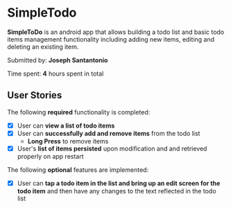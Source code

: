 # SimpleTodo

**SimpleToDo** is an android app that allows building a todo list and basic todo items management functionality including adding new items, editing and deleting an existing item.

Submitted by: **Joseph Santantonio**

Time spent: **4** hours spent in total

## User Stories

The following **required** functionality is completed:

* [x] User can **view a list of todo items**
* [x] User can **successfully add and remove items** from the todo list
  - **Long Press** to remove items
* [x] User's **list of items persisted** upon modification and and retrieved properly on app restart

The following **optional** features are implemented:

* [x] User can **tap a todo item in the list and bring up an edit screen for the todo item** and then have any changes to the text reflected in the todo list
